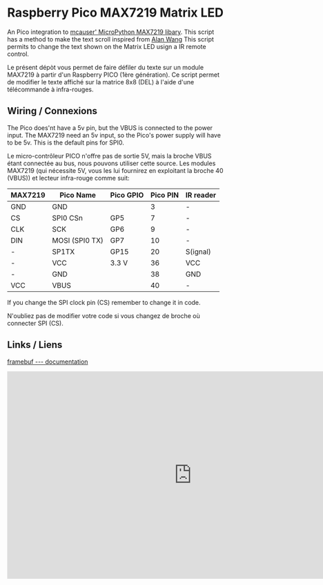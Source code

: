 # Raspberry Pico MAX7219 Matrix LED
An Pico integration to [mcauser' MicroPython MAX7219 libary](https://github.com/mcauser/micropython-max7219). 
This script has a method to make the text scroll inspired from [Alan Wang](https://www.hackster.io/alankrantas/simple-covid-19-cases-live-update-display-micropython-4607f2)
This script permits to change the text shown on the Matrix LED usign a IR remote control.

Le présent dépòt vous permet de faire défiler du texte sur un module MAX7219 à partir d'un Raspberry PICO (1ère génération).
Ce script permet de modifier le texte affiché sur la matrice 8x8 (DEL) à l'aide d'une télécommande à infra-rouges.


## Wiring / Connexions
The Pico does'nt have a 5v pin, but the VBUS is connected to the power input. The MAX7219 need an 5v input, so the Pico's power supply will have to be 5v. This is the default pins for SPI0.

Le micro-contrôleur PICO n'offre pas de sortie 5V, mais la broche VBUS étant connectée au bus, nous pouvons utiliser cette source.
Les modules MAX7219 (qui nécessite 5V, vous les lui fournirez en exploitant la broche 40 (VBUS)) et lecteur infra-rouge comme suit: 

|MAX7219|Pico Name|Pico GPIO|Pico PIN|IR reader|
|-|-|-|-|-|
|GND|GND||3|-|
|CS|SPI0 CSn|GP5|7|-|
|CLK|SCK|GP6|9|-|
|DIN|MOSI (SPI0 TX)|GP7|10|-|
|-|SP1TX|GP15|20|S(ignal)|
|-|VCC|3.3 V|36|VCC|
|-|GND||38|GND|
|VCC|VBUS||40|-|

If you change the SPI clock pin (CS) remember to change it in code. 

N'oubliez pas de modifier votre code si vous changez de broche où connecter SPI (CS).

## Links / Liens
[framebuf --- documentation](http://docs.micropython.org/en/latest/pyboard/library/framebuf.html)


<iframe width="854" height="480" src="https://github.com/Patriboom/pico_max7219_RemotedCtrled/blob/main/img_remotedIR/Pico_ensemble.jpg" frameborder="0" allowfullscreen></iframe>
